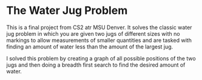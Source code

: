 # The Water Jug Problem

This is a final project from CS2 atr MSU Denver. It solves the classic water jug problem in which you are given two jugs of different sizes with no markings to allow measurements of smaller quantities and are tasked with finding an amount of water less than the amount of the largest jug. 

I solved this problem by creating a graph of all possible positions of the two jugs and then doing a breadth first search to find the desired amount of water.